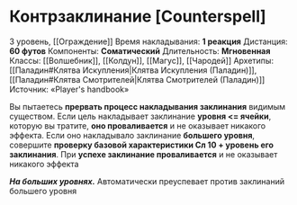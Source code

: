 # Контрзаклинание [Counterspell]
3 уровень, [[Ограждение]]
Время накладывания: **1 реакция**
Дистанция: **60 футов**
Компоненты: **Соматический**
Длительность: **Мгновенная**
Классы: [[Волшебник]], [[Колдун]], [[Магус]], [[Чародей]]
Архетипы: [[Паладин#Клятва Искупления|Клятва Искупления (Паладин)]], [[Паладин#Клятва Смотрителей|Клятва Смотрителей (Паладин)]]
Источник: «Player's handbook»

Вы пытаетесь **прервать процесс накладывания заклинания** видимым существом. Если цель накладывает заклинание **уровня <= ячейки**, которую вы тратите, **оно проваливается** и не оказывает никакого эффекта. Если оно накладывало заклинание **большего уровня**, совершите **проверку базовой характеристики Сл 10 + уровень его заклинания**. При **успехе заклинание проваливается** и не оказывает никакого эффекта

**_На больших уровнях._** Автоматически преуспевает против заклинаний большего уровня